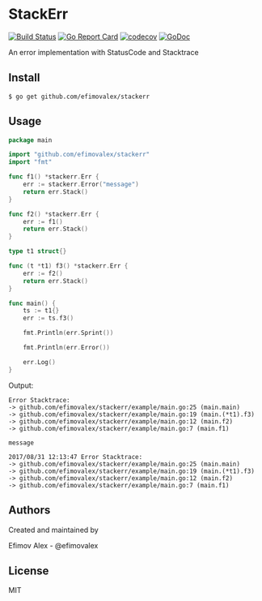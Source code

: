 # StackErr
[![Build Status](https://travis-ci.org/efimovalex/stackerr.svg?branch=master)](https://travis-ci.org/efimovalex/stackerr)
[![Go Report Card](https://goreportcard.com/badge/github.com/efimovalex/stackerr)](https://goreportcard.com/report/github.com/efimovalex/stackerr) [![codecov](https://codecov.io/gh/efimovalex/stackerr/branch/master/graph/badge.svg)](https://codecov.io/gh/efimovalex/stackerr) [![GoDoc](https://godoc.org/github.com/efimovalex/stackerr?status.svg)](https://godoc.org/github.com/efimovalex/stackerr)

An error implementation with StatusCode and Stacktrace 

## Install

```console
$ go get github.com/efimovalex/stackerr
```

## Usage

```Go
package main

import "github.com/efimovalex/stackerr"
import "fmt"

func f1() *stackerr.Err {
	err := stackerr.Error("message")
	return err.Stack()
}

func f2() *stackerr.Err {
	err := f1()
	return err.Stack()
}

type t1 struct{}

func (t *t1) f3() *stackerr.Err {
	err := f2()
	return err.Stack()
}

func main() {
	ts := t1{}
	err := ts.f3()

	fmt.Println(err.Sprint())

	fmt.Println(err.Error())

	err.Log()
}
```
Output:

```console
Error Stacktrace:
-> github.com/efimovalex/stackerr/example/main.go:25 (main.main)
-> github.com/efimovalex/stackerr/example/main.go:19 (main.(*t1).f3)
-> github.com/efimovalex/stackerr/example/main.go:12 (main.f2)
-> github.com/efimovalex/stackerr/example/main.go:7 (main.f1)

message

2017/08/31 12:13:47 Error Stacktrace:
-> github.com/efimovalex/stackerr/example/main.go:25 (main.main)
-> github.com/efimovalex/stackerr/example/main.go:19 (main.(*t1).f3)
-> github.com/efimovalex/stackerr/example/main.go:12 (main.f2)
-> github.com/efimovalex/stackerr/example/main.go:7 (main.f1)
```
## Authors

Created and maintained by

Efimov Alex - @efimovalex

## License

MIT

